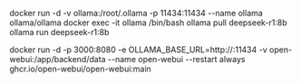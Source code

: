 docker run -d -v ollama:/root/.ollama -p 11434:11434 --name ollama ollama/ollama
docker exec -it ollama /bin/bash
ollama pull deepseek-r1:8b
ollama run deepseek-r1:8b

docker run -d -p 3000:8080 -e OLLAMA_BASE_URL=http://<YOUR-IP>:11434 -v
open-webui:/app/backend/data --name open-webui --restart always
ghcr.io/open-webui/open-webui:main